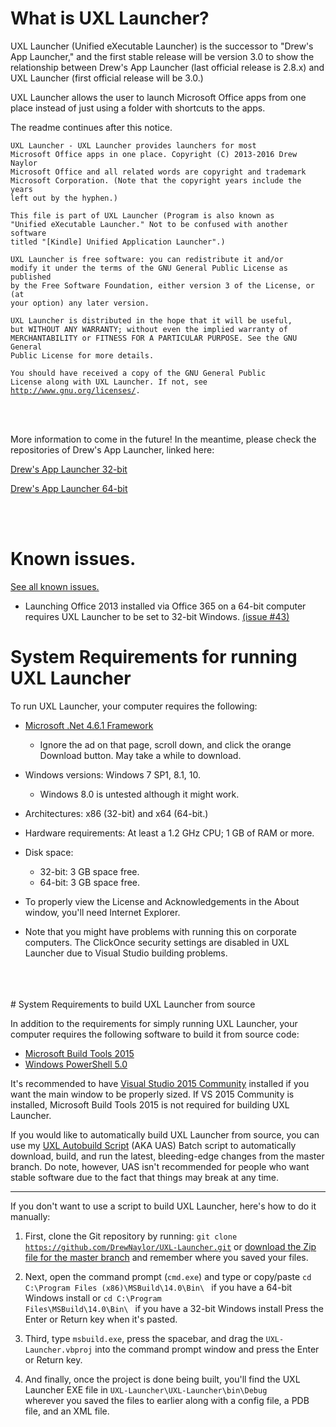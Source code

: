 # What is UXL Launcher?

UXL Launcher (Unified eXecutable Launcher) is the successor to "Drew's App Launcher," and the first stable release will be version 3.0 to show the relationship between Drew's App Launcher (last official release is 2.8.x) and UXL Launcher (first official release will be 3.0.)

UXL Launcher allows the user to launch Microsoft Office apps from one place instead of just using a folder with shortcuts to the apps.

The readme continues after this notice.

<code>UXL Launcher - UXL Launcher provides launchers for most Microsoft Office apps in one place.
Copyright (C) 2013-2016  Drew Naylor
Microsoft Office and all related words are copyright
and trademark Microsoft Corporation.
(Note that the copyright years include the years left out by the hyphen.)</code>

<code>This file is part of UXL Launcher
(Program is also known as "Unified eXecutable Launcher." Not to be confused with
another software titled "[Kindle] Unified Application Launcher".)</code>

<code>UXL Launcher is free software: you can redistribute it and/or modify
it under the terms of the GNU General Public License as published by
the Free Software Foundation, either version 3 of the License, or
(at your option) any later version.</code>

<code>UXL Launcher is distributed in the hope that it will be useful,
but WITHOUT ANY WARRANTY; without even the implied warranty of
MERCHANTABILITY or FITNESS FOR A PARTICULAR PURPOSE.  See the
GNU General Public License for more details.</code>

<code>You should have received a copy of the GNU General Public License
along with UXL Launcher.  If not, see <http://www.gnu.org/licenses/>.</code>

<br>
<br>

More information to come in the future! In the meantime, please check the repositories of Drew's App Launcher, linked here:

[Drew's App Launcher 32-bit](https://github.com/DrewNaylor/MSOfficeAppLauncherNext32)

[Drew's App Launcher 64-bit](https://github.com/DrewNaylor/MSOfficeAppLauncherNext64)

<br>
<br>

# Known issues.

[See all known issues.](https://github.com/DrewNaylor/UXL-Launcher/labels/known%20issue)

- Launching Office 2013 installed via Office 365 on a 64-bit computer requires UXL Launcher to be set to 32-bit Windows. [(issue #43)](https://github.com/DrewNaylor/UXL-Launcher/issues/43)


# System Requirements for running UXL Launcher

To run UXL Launcher, your computer requires the following:

- [Microsoft .Net 4.6.1 Framework](https://www.microsoft.com/en-us/download/details.aspx?id=49981)

  - Ignore the ad on that page, scroll down, and click the orange Download button. May take a while to download.

- Windows versions: Windows 7 SP1, 8.1, 10.
  - Windows 8.0 is untested although it might work.

- Architectures: x86 (32-bit) and x64 (64-bit.)

- Hardware requirements: At least a 1.2 GHz CPU; 1 GB of RAM or more.

- Disk space:

  - 32-bit: 3 GB space free.
  - 64-bit: 3 GB space free.

- To properly view the License and Acknowledgements in the About window, you'll need Internet Explorer.

- Note that you might have problems with running this on corporate computers. The ClickOnce security settings are disabled in UXL Launcher due to Visual Studio building problems.
<br>
<br>
<br>
# System Requirements to build UXL Launcher from source

In addition to the requirements for simply running UXL Launcher, your computer requires the following software to build it from source code:

- [Microsoft Build Tools 2015](https://www.microsoft.com/en-us/download/details.aspx?id=48159)
- [Windows PowerShell 5.0](https://www.microsoft.com/en-us/download/details.aspx?id=50395)

It's recommended to have [Visual Studio 2015 Community](https://www.visualstudio.com/vs/) installed if you want the main window to be properly sized. If VS 2015 Community is installed, Microsoft Build Tools 2015 is not required for building UXL Launcher.

If you would like to automatically build UXL Launcher from source, you can use my [UXL Autobuild Script](https://gist.github.com/DrewNaylor/22e3f1cded702fff494a46dabe643fde) (AKA UAS) Batch script to automatically download, build, and run the latest, bleeding-edge changes from the master branch. Do note, however, UAS isn't recommended for people who want stable software due to the fact that things may break at any time.

***

If you don't want to use a script to build UXL Launcher, here's how to do it manually:

1. First, clone the Git repository by running: <code>git clone https://github.com/DrewNaylor/UXL-Launcher.git</code> or [download the Zip file for the master branch](https://github.com/DrewNaylor/UXL-Launcher/archive/master.zip) and remember where you saved your files.

2. Next, open the command prompt (<code>cmd.exe</code>) and type or copy/paste <code>cd C:\Program Files (x86)\MSBuild\14.0\Bin\ </code> if you have a 64-bit Windows install or <code>cd C:\Program Files\MSBuild\14.0\Bin\ </code> if you have a 32-bit Windows install Press the Enter or Return key when it's pasted.

3. Third, type <code>msbuild.exe</code>, press the spacebar, and drag the <code>UXL-Launcher.vbproj</code> into the command prompt window and press the Enter or Return key.

4. And finally, once the project is done being built, you'll find the UXL Launcher EXE file in <code>UXL-Launcher\UXL-Launcher\bin\Debug </code> wherever you saved the files to earlier along with a config file, a PDB file, and an XML file.
